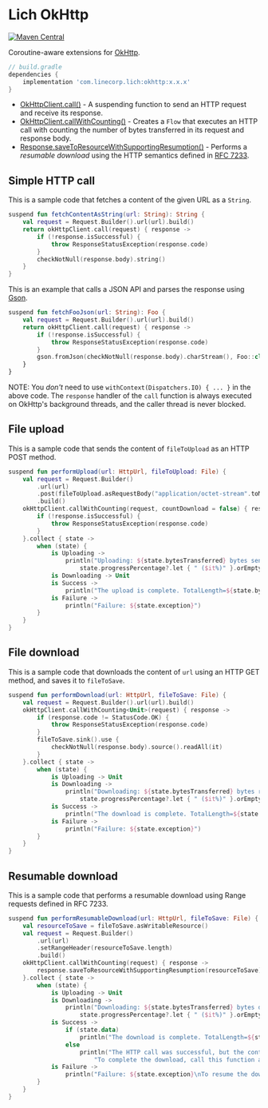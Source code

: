 # Lich OkHttp

[ ![Maven Central](https://badgen.net/maven/v/maven-central/com.linecorp.lich/okhttp) ](https://search.maven.org/artifact/com.linecorp.lich/okhttp)

Coroutine-aware extensions for [OkHttp](https://square.github.io/okhttp/).

```groovy
// build.gradle
dependencies {
    implementation 'com.linecorp.lich:okhttp:x.x.x'
}
```

- [OkHttpClient.call()](src/main/java/com/linecorp/lich/okhttp/OkHttpExtensions.kt) - A suspending
function to send an HTTP request and receive its response.
- [OkHttpClient.callWithCounting()](src/main/java/com/linecorp/lich/okhttp/CallWithCounting.kt) -
Creates a `Flow` that executes an HTTP call with counting the number of bytes transferred in its
request and response body.
- [Response.saveToResourceWithSupportingResumption()](src/main/java/com/linecorp/lich/okhttp/ResumableDownload.kt) -
Performs a *resumable download* using the HTTP semantics defined in [RFC 7233](https://tools.ietf.org/html/rfc7233).

## Simple HTTP call

This is a sample code that fetches a content of the given URL as a `String`.
```kotlin
suspend fun fetchContentAsString(url: String): String {
    val request = Request.Builder().url(url).build()
    return okHttpClient.call(request) { response ->
        if (!response.isSuccessful) {
            throw ResponseStatusException(response.code)
        }
        checkNotNull(response.body).string()
    }
}
```

This is an example that calls a JSON API and parses the response using [Gson](https://github.com/google/gson).
```kotlin
suspend fun fetchFooJson(url: String): Foo {
    val request = Request.Builder().url(url).build()
    return okHttpClient.call(request) { response ->
        if (!response.isSuccessful) {
            throw ResponseStatusException(response.code)
        }
        gson.fromJson(checkNotNull(response.body).charStream(), Foo::class.java)
    }
}
```

NOTE: You *don't* need to use `withContext(Dispatchers.IO) { ... }` in the above code.
The `response` handler of the `call` function is always executed on OkHttp's background threads,
and the caller thread is never blocked.

## File upload

This is a sample code that sends the content of `fileToUpload` as an HTTP POST method.
```kotlin
suspend fun performUpload(url: HttpUrl, fileToUpload: File) {
    val request = Request.Builder()
        .url(url)
        .post(fileToUpload.asRequestBody("application/octet-stream".toMediaType()))
        .build()
    okHttpClient.callWithCounting(request, countDownload = false) { response ->
        if (!response.isSuccessful) {
            throw ResponseStatusException(response.code)
        }
    }.collect { state ->
        when (state) {
            is Uploading ->
                println("Uploading: ${state.bytesTransferred} bytes sent." +
                    state.progressPercentage?.let { " ($it%)" }.orEmpty())
            is Downloading -> Unit
            is Success ->
                println("The upload is complete. TotalLength=${state.bytesUploaded}")
            is Failure ->
                println("Failure: ${state.exception}")
        }
    }
}
```

## File download

This is a sample code that downloads the content of `url` using an HTTP GET method, and saves it to `fileToSave`.
```kotlin
suspend fun performDownload(url: HttpUrl, fileToSave: File) {
    val request = Request.Builder().url(url).build()
    okHttpClient.callWithCounting<Unit>(request) { response ->
        if (response.code != StatusCode.OK) {
            throw ResponseStatusException(response.code)
        }
        fileToSave.sink().use {
            checkNotNull(response.body).source().readAll(it)
        }
    }.collect { state ->
        when (state) {
            is Uploading -> Unit
            is Downloading ->
                println("Downloading: ${state.bytesTransferred} bytes received." +
                    state.progressPercentage?.let { " ($it%)" }.orEmpty())
            is Success ->
                println("The download is complete. TotalLength=${state.bytesDownloaded}")
            is Failure ->
                println("Failure: ${state.exception}")
        }
    }
}
```

## Resumable download

This is a sample code that performs a resumable download using Range requests defined in RFC 7233.
```kotlin
suspend fun performResumableDownload(url: HttpUrl, fileToSave: File) {
    val resourceToSave = fileToSave.asWritableResource()
    val request = Request.Builder()
        .url(url)
        .setRangeHeader(resourceToSave.length)
        .build()
    okHttpClient.callWithCounting(request) { response ->
        response.saveToResourceWithSupportingResumption(resourceToSave)
    }.collect { state ->
        when (state) {
            is Uploading -> Unit
            is Downloading ->
                println("Downloading: ${state.bytesTransferred} bytes downloaded." +
                    state.progressPercentage?.let { " ($it%)" }.orEmpty())
            is Success ->
                if (state.data)
                    println("The download is complete. TotalLength=${state.bytesDownloaded}")
                else
                    println("The HTTP call was successful, but the content may have a remaining part.\n" +
                        "To complete the download, call this function again.")
            is Failure ->
                println("Failure: ${state.exception}\nTo resume the download, call this function again.")
        }
    }
}
```
